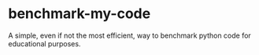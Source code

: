# benchmark-my-code
A simple, even if not the most efficient, way to benchmark python code for educational purposes. 
